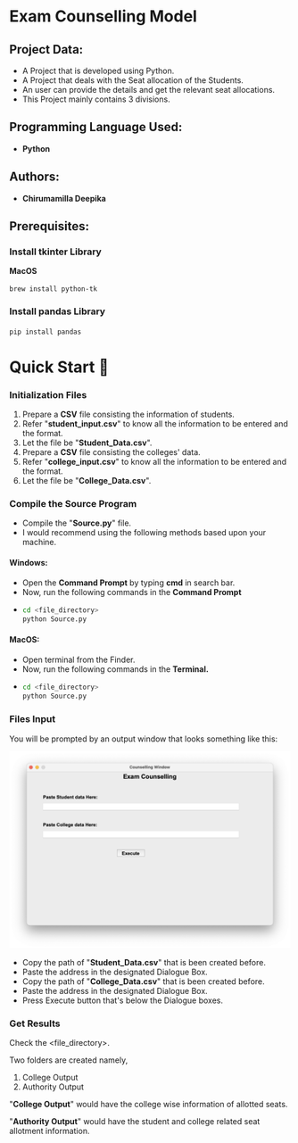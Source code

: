 # Exam Counselling Model

## Project Data:

* A Project that is developed using Python.
* A Project that deals with the Seat allocation of the Students.
* An user can provide the details and get the relevant seat allocations.
* This Project mainly contains 3 divisions.

## Programming Language Used:

* **Python**

## Authors:

* **Chirumamilla Deepika**

## Prerequisites:

### Install tkinter Library

**MacOS**

`brew install python-tk`

### Install pandas Library

`pip install pandas`

# Quick Start 🚀

### Initialization Files

1. Prepare a **CSV** file consisting the information of students.
2. Refer "**student_input.csv**" to know all the information to be entered and the format.
3. Let the file be "**Student_Data.csv**".
4. Prepare a **CSV** file consisting the colleges' data.
5. Refer "**college_input.csv**" to know all the information to be entered and the format.
6. Let the file be "**College_Data.csv**".

### Compile the Source Program

* Compile the "**Source.py**" file.
* I would recommend using the following methods based upon your machine.

#### Windows:

* Open the **Command Prompt** by typing **cmd** in search bar.
* Now, run the following commands in the **Command Prompt**
* ```bash
  cd <file_directory>
  python Source.py
  ```

#### MacOS:

* Open terminal from the Finder.
* Now, run the following commands in the **Terminal.**
* ```bash
  cd <file_directory>
  python Source.py
  ```

### Files Input

You will be prompted by an output window that looks something like this:

![1716498203430](image/README/1716498203430.png)

* Copy the path of "**Student_Data.csv**" that is been created before.
* Paste the address in the designated Dialogue Box.
* Copy the path of "**College_Data.csv**" that is been created before.
* Paste the address in the designated Dialogue Box.
* Press Execute button that's below the Dialogue boxes.

### Get Results

Check the <file_directory>.

Two folders are created namely,

1. College Output
2. Authority Output

"**College Output**" would have the college wise information of allotted seats.

"**Authority Output**" would have the student and college related seat allotment information.
